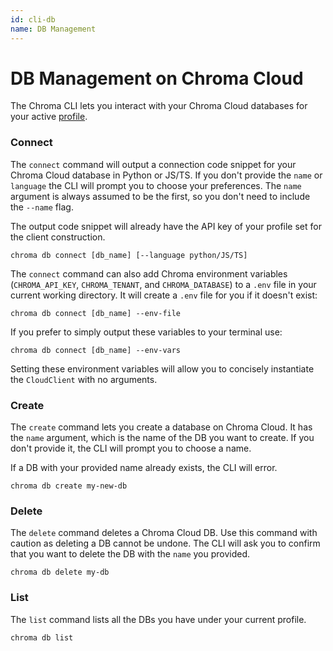 ```yaml
---
id: cli-db
name: DB Management
---
```


# DB Management on Chroma Cloud

The Chroma CLI lets you interact with your Chroma Cloud databases for your active [profile](./profile).

### Connect

The `connect` command will output a connection code snippet for your Chroma Cloud database in Python or JS/TS. If you don't provide the `name` or `language` the CLI will prompt you to choose your preferences. The `name` argument is always assumed to be the first, so you don't need to include the `--name` flag.

The output code snippet will already have the API key of your profile set for the client construction.

```terminal
chroma db connect [db_name] [--language python/JS/TS]
```

The `connect` command can also add Chroma environment variables (`CHROMA_API_KEY`, `CHROMA_TENANT`, and `CHROMA_DATABASE`) to a `.env` file in your current working directory. It will create a `.env` file for you if it doesn't exist:

```terminal
chroma db connect [db_name] --env-file
```

If you prefer to simply output these variables to your terminal use:

```terminal
chroma db connect [db_name] --env-vars
```

Setting these environment variables will allow you to concisely instantiate the `CloudClient` with no arguments.

### Create

The `create` command lets you create a database on Chroma Cloud. It has the `name` argument, which is the name of the DB you want to create. If you don't provide it, the CLI will prompt you to choose a name.

If a DB with your provided name already exists, the CLI will error.

```terminal
chroma db create my-new-db
```

### Delete

The `delete` command deletes a Chroma Cloud DB. Use this command with caution as deleting a DB cannot be undone. The CLI will ask you to confirm that you want to delete the DB with the `name` you provided.

```terminal
chroma db delete my-db
```

### List

The `list` command lists all the DBs you have under your current profile.

```terminal
chroma db list
```
